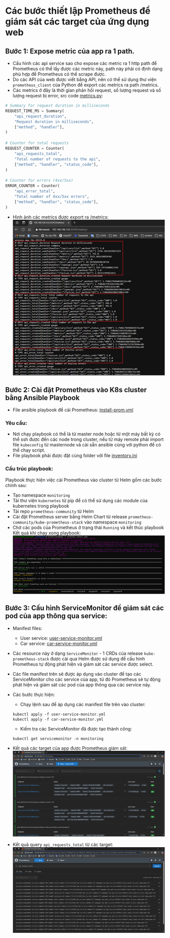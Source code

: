 # Các bước thiết lập Prometheus để giám sát các target của ứng dụng web

## Bước 1: Expose metric của app ra 1 path.
- Cấu hình các api service sao cho expose các metric ra 1 http path để Prometheus có thể lấy được các metric này, path này phải có định dạng phù hợp để Prometheus có thể scrape được.
- Do các API của web được viết bằng API, nên có thể sử dụng thư viện `prometheus_client` của Python để export các metrics ra path /metrics. 
- Các metrics ở đây là thời gian phản hồi request, số lượng request và số lượng request bị error, src code [metrics.py](https://github.com/nguyentankdb17/microservice_app-api/blob/main/user_service/src/middleware/metrics.py):
```python
# Summary for request duration in milliseconds
REQUEST_TIME_MS = Summary(
    "api_request_duration",
    "Request duration in milliseconds",
    ["method", "handler"],
)

# Counter for total requests
REQUEST_COUNTER = Counter(
    "api_requests_total",
    "Total number of requests to the api",
    ["method", "handler", "status_code"],
)

# Counter for errors (4xx/5xx)
ERROR_COUNTER = Counter(
    "api_error_total",
    "Total number of 4xx/5xx errors",
    ["method", "handler", "status_code"],
)
```
- Hình ảnh các metrics được export ra /metrics:
![](../../images/prometheus_metrics.png)

## Bước 2: Cài đặt Prometheus vào K8s cluster bằng Ansible Playbook
-  File ansible playbook để cài Prometheus: [install-prom.yml](./setup_files/ansible-playbook/install-prom.yml)
### Yêu cầu:
- Nơi chạy playbook có thể là từ master node hoặc từ một máy bất kỳ có thể ssh được đến các node trong cluster, nếu từ máy remote phải import file `kubeconfig` từ masternode và cài sẵn ansible cùng với python để có thể chạy script.
- File playbook phải được đặt cùng folder với file [inventory.ini](./setup_files/ansible-playbook/inventory.ini)

### Cấu trúc playbook:
Playbook thực hiện việc cài Prometheus vào cluster từ Helm gồm các bước chính sau:
- Tạo namespace `monitoring`
- Tải thư viện `kubernetes` từ pip để có thể sử dụng các module của kubernetes trong playbook
- Tải repo `prometheus-community` từ Helm
- Cài đặt Prometheus server bằng Helm Chart từ release `prometheus-community/kube-prometheus-stack` vào namespace `monitoring`
- Chờ các pods của Prometheus ở trạng thái `Running` và kết thúc playbook   
Kết quả khi chạy xong playbook:
![](../../images/prometheus-playbook.png)

## Bước 3: Cấu hình ServiceMonitor để giám sát các pod của app thông qua service:
- Manifest files:
    - User service: [user-service-monitor.yml](./setup_files/service-monitor/user-service-monitor.yml)
    - Car service: [car-service-monitor.yml](./setup_files/service-monitor/car-service-monitor.yml)
- Các resource này ở dạng `ServiceMonitor` - 1 CRDs của release `kube-prometheus-stack` được cài qua Helm được sử dụng để cấu hình Prometheus tự động phát hiện và giám sát các service được select.

- Các file manifest trên sẽ được áp dụng vào cluster để tạo các ServiceMonitor cho các service của app, từ đó Prometheus sẽ tự động phát hiện và giám sát các pod của app thông qua các service này.

- Các bước thực hiện:
    - Chạy lệnh sau để áp dụng các manifest file trên vào cluster:
    ```
    kubectl apply -f user-service-monitor.yml
    kubectl apply -f car-service-monitor.yml
    ```
    - Kiểm tra các ServiceMonitor đã được tạo thành công:
    ```
    kubectl get servicemonitor -n monitoring
    ```
- Kết quả các target của app được Prometheus giám sát:
![](../../images/prometheus.png)
- Kết quả query `api_requests_total` từ các target:
![](../../images/prometheus-query.png)
